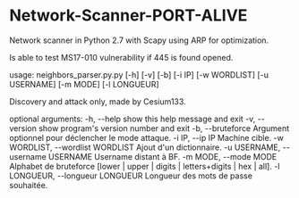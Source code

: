 # Network-Scanner-PORT-ALIVE
Network scanner in Python 2.7 with Scapy using ARP for optimization.

Is able to test MS17-010 vulnerability if 445 is found opened.

usage: neighbors_parser.py.py [-h] [-v] [-b] [-i IP] [-w WORDLIST] [-u USERNAME] [-m MODE]
            [-l LONGUEUR]

Discovery and attack only, made by Cesium133.

optional arguments:
  -h, --help            show this help message and exit
  -v, --version         show program's version number and exit
  -b, --bruteforce      Argument optionnel pour déclencher le mode attaque.
  -i IP, --ip IP        Machine cible.
  -w WORDLIST, --wordlist WORDLIST
                        Ajout d'un dictionnaire.
  -u USERNAME, --username USERNAME
                        Username distant à BF.
  -m MODE, --mode MODE  Alphabet de bruteforce [lower | upper | digits |
                        letters+digits | hex | all].
  -l LONGUEUR, --longueur LONGUEUR
                        Longueur des mots de passe souhaitée.
